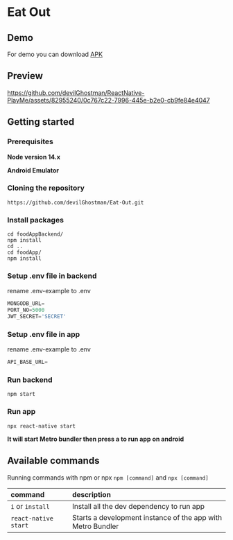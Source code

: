 # Eat Out
## Demo
For demo you can download [APK](https://drive.google.com/file/d/1OMxeuzLrB6i1Ou0yUYUVKoyJfaKk63IE/view?usp=sharing) 

## Preview
https://github.com/devilGhostman/ReactNative-PlayMe/assets/82955240/0c767c22-7996-445e-b2e0-cb9fe84e4047


## Getting started
### Prerequisites
**Node version 14.x**

**Android Emulator**

### Cloning the repository

```shell
https://github.com/devilGhostman/Eat-Out.git
```

### Install packages

```shell
cd foodAppBackend/
npm install
cd ..
cd foodApp/
npm install
```

### Setup .env file in backend
rename .env-example to .env
```js
MONGODB_URL=
PORT_NO=5000
JWT_SECRET='SECRET'
```
### Setup .env file in app
rename .env-example to .env
```js
API_BASE_URL=
```
### Run backend
```shell
npm start
```
### Run app
```shell
npx react-native start
```
**It will start Metro bundler then press a to run app on android**

## Available commands

Running commands with npm or npx `npm [command]` and `npx [command]` 

| command         | description                                        |
| :-------------- | :------------------------------------------------- |
| `i` or `install`| Install all the dev dependency to run app          |
| `react-native start`|Starts a development instance of the app with Metro Bundler  |

